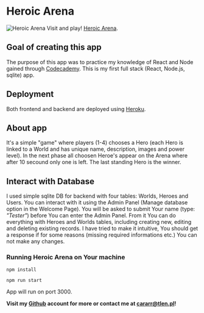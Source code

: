 # Heroic Arena

![Heroic Arena](https://lekturaobowiazkowa.pl/wp-content/uploads/2018/02/ksiazki-fantasy.jpg)
Visit and play! [Heroic Arena](https://heroic-arena.herokuapp.com/).

## Goal of creating this app

The purpose of this app was to practice my knowledge of React and Node gained through [Codecademy](https://www.codecademy.com/learn).
This is my first full stack (React, Node.js, sqlite) app.

## Deployment

Both frontend and backend are deployed using [Heroku](https://www.heroku.com/home).

## About app

It's a simple "game" where players (1-4) chooses a Hero (each Hero is linked to a World and has unique name, description, images and power level). In the next phase all choosen Heroe's appear on the Arena where after 10 secound only one is left. The last standing Hero is the winner.

## Interact with Database

I used simple sqlite DB for backend with four tables: Worlds, Heroes and Users. You can interact with it using the Admin Panel (Manage database option in the Welcome Page). You will be asked to submit Your name (type: *"Tester"*) before You can enter the Admin Panel. From it You can do everything with Heroes and Worlds tables, including creating new, editing and deleting existing records. I have tried to make it intuitive, You should get a response if for some reasons (missing required informations etc.) You can not make any changes.

### Running Heroic Arena on Your machine

`npm install`

`npm run start`

App will run on port 3000.

**Visit my [Github](https://github.com/Cararr) account for more or contact me at cararr@tlen.pl!**

